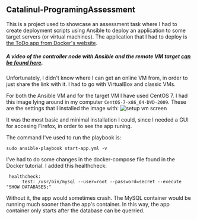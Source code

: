 ## Catalinul-ProgramingAssessment

This is a project used to showcase an assessment task where I had to create deployment scripts using Ansible to deploy an application to some target servers (or virtual
machines). The application that I had to deploy is [the ToDo app from Docker's website](https://docs.docker.com/get-started/02_our_app/). 


##### **A video** of the controller node with Ansible and the remote VM target **[can be found here](https://youtu.be/5JlXS67otDc)**. 

Unfortunately, I didn't know where I can get an online VM from, in order to just share the link with it. I had to go with VirtualBox and classic VMs.

For both the Ansible VM and for the target VM I have used CentOS 7. I had this image lying around in my computer `CentOS-7-x86_64-DVD-2009`.
These are the settings that I installed the image with:
![setup vm screen](https://user-images.githubusercontent.com/22594116/223818846-cfac55ab-7197-431c-b877-fc4e863a9006.png)

It was the most basic and minimal installation I could, since I needed a GUI for accesing Firefox, in order to see the app runing.

The command I've used to run the playbook is:

```
sudo ansible-playbook start-app.yml -v
```


I've had to do some changes in the docker-compose file found in the Docker tutorial. I added this healthcheck:
```
 healthcheck:
      test: /usr/bin/mysql --user=root --password=secret --execute "SHOW DATABASES;"
 ```
 Without it, the app would sometimes crash. The MySQL container would be running much sooner than the app's container. In this way, the app container only starts after the database can be querried.







